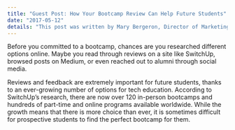 ```yaml
---
title: "Guest Post: How Your Bootcamp Review Can Help Future Students"
date: "2017-05-12"
details: "This post was written by Mary Bergeron, Director of Marketing at SwitchUp."
---
```

Before you committed to a bootcamp, chances are you researched different options online. Maybe you read through reviews on a site like SwitchUp, browsed posts on Medium, or even reached out to alumni through social media.

Reviews and feedback are extremely important for future students, thanks to an ever-growing number of options for tech education. According to SwitchUp’s research, there are now over 120 in-person bootcamps and hundreds of part-time and online programs available worldwide. While the growth means that there is more choice than ever, it is sometimes difficult for prospective students to find the perfect bootcamp for them.
